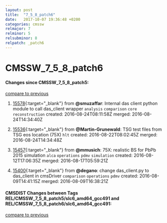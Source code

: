 ```yaml
---
layout: post
title:  "7_5_8_patch6"
date:   2017-10-07 19:36:48 +0200
categories: cmssw
relmajor: 7
relminor: 5
relsubminor: 8
relpatch: _patch6
---
```


# CMSSW_7_5_8_patch6
#### Changes since CMSSW_7_5_8_patch5:

[compare to previous](https://github.com/cms-sw/cmssw/compare/CMSSW_7_5_8_patch5...CMSSW_7_5_8_patch6)



1. [15578](http://github.com/cms-sw/cmssw/pull/15578){:target="_blank"}  from **@smuzaffar**: Internal das client python module to call das_client wrapper `analysis`  `comparison`  `core`  `reconstruction`  created: 2016-08-24T08:11:58Z merged: 2016-08-24T14:34:40Z

1. [15536](http://github.com/cms-sw/cmssw/pull/15536){:target="_blank"}  from **@Martin-Grunewald**: TSG test files from TSG eos location (75X) `hlt`  created: 2016-08-22T08:02:45Z merged: 2016-08-24T14:34:48Z

1. [15457](http://github.com/cms-sw/cmssw/pull/15457){:target="_blank"}  from **@mmusich**: 75X: realistic BS for PbPb 2015 simulation `alca`  `operations`  `pdmv`  `simulation`  created: 2016-08-12T17:06:35Z merged: 2016-08-17T05:59:21Z

1. [15400](http://github.com/cms-sw/cmssw/pull/15400){:target="_blank"}  from **@degano**: change das_client.py to das_client in cmsDriver `comparison`  `operations`  `pdmv`  created: 2016-08-09T14:41:15Z merged: 2016-08-09T16:38:21Z

#### CMSDIST Changes between Tags REL/CMSSW_7_5_8_patch5/slc6_amd64_gcc491 and REL/CMSSW_7_5_8_patch6/slc6_amd64_gcc491:

[compare to previous](https://github.com/cms-sw/cmsdist/compare/REL/CMSSW_7_5_8_patch5/slc6_amd64_gcc491...REL/CMSSW_7_5_8_patch6/slc6_amd64_gcc491)


